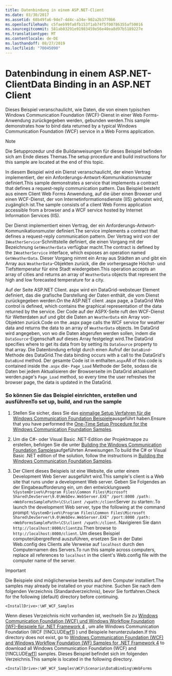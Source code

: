 ```yaml
---
title: Datenbindung in einem ASP.NET-Client
ms.date: 03/30/2017
ms.assetid: 68b49fa6-94e7-4d4c-a34e-902a2b3770b6
ms.openlocfilehash: c5faeb99fa8fb153f1ab74f5f00786355af50016
ms.sourcegitcommit: 581ab03291e91983459e56e40ea8d97b5189227e
ms.translationtype: MT
ms.contentlocale: de-DE
ms.lasthandoff: 08/27/2019
ms.locfileid: "70045090"
---
```

# <a name="data-binding-in-an-aspnet-client"></a><span data-ttu-id="e0257-102">Datenbindung in einem ASP.NET-Client</span><span class="sxs-lookup"><span data-stu-id="e0257-102">Data Binding in an ASP.NET Client</span></span>
<span data-ttu-id="e0257-103">Dieses Beispiel veranschaulicht, wie Daten, die von einem typischen Windows Communication Foundation (WCF)-Dienst in einer Web Forms-Anwendung zurückgegeben werden, gebunden werden.</span><span class="sxs-lookup"><span data-stu-id="e0257-103">This sample demonstrates how to bind data returned by a typical Windows Communication Foundation (WCF) service in a Web Forms application.</span></span>  
  
> [!NOTE]
> <span data-ttu-id="e0257-104">Die Setupprozedur und die Buildanweisungen für dieses Beispiel befinden sich am Ende dieses Themas.</span><span class="sxs-lookup"><span data-stu-id="e0257-104">The setup procedure and build instructions for this sample are located at the end of this topic.</span></span>  
  
 <span data-ttu-id="e0257-105">In diesem Beispiel wird ein Dienst veranschaulicht, der einen Vertrag implementiert, der ein Anforderungs-Antwort-Kommunikationsmuster definiert.</span><span class="sxs-lookup"><span data-stu-id="e0257-105">This sample demonstrates a service that implements a contract that defines a request-reply communication pattern.</span></span> <span data-ttu-id="e0257-106">Das Beispiel besteht aus einem Client Web Forms Anwendung, auf die über einen Browser und einen WCF-Dienst, der von Internetinformationsdienste (IIS) gehostet wird, zugänglich ist.</span><span class="sxs-lookup"><span data-stu-id="e0257-106">The sample consists of a client Web Forms application accessible from a browser and a WCF service hosted by Internet Information Services (IIS).</span></span>  
  
 <span data-ttu-id="e0257-107">Der Dienst implementiert einen Vertrag, der ein Anforderungs-Antwort-Kommunikationsmuster definiert.</span><span class="sxs-lookup"><span data-stu-id="e0257-107">The service implements a contract that defines a request-reply communication pattern.</span></span> <span data-ttu-id="e0257-108">Der Vertrag wird von der `IWeatherService`-Schnittstelle definiert, die einen Vorgang mit der Bezeichnung `GetWeatherData` verfügbar macht.</span><span class="sxs-lookup"><span data-stu-id="e0257-108">The contract is defined by the `IWeatherService` interface, which exposes an operation named `GetWeatherData`.</span></span> <span data-ttu-id="e0257-109">Dieser Vorgang nimmt ein Array aus Städten an und gibt ein Array aus `WeatherData`-Objekten zurück, die die vorhergesagte Höchst- und Tiefsttemperatur für eine Stadt wiedergeben.</span><span class="sxs-lookup"><span data-stu-id="e0257-109">This operation accepts an array of cities and returns an array of `WeatherData` objects that represent the high and low forecasted temperature for a city.</span></span>  
  
 <span data-ttu-id="e0257-110">Auf der Seite ASP.NET Client. aspx wird ein DataGrid-websteuer Element definiert, das die grafische Darstellung der Daten enthält, die vom Dienst zurückgegeben werden.</span><span class="sxs-lookup"><span data-stu-id="e0257-110">On the ASP.NET client .aspx page, a DataGrid Web control is defined, which contains the graphical representation of the data returned by the service.</span></span> <span data-ttu-id="e0257-111">Der Code auf der ASPX-Seite ruft den WCF-Dienst für Wetterdaten auf und gibt die Daten an `WeatherData` ein Array von-Objekten zurück.</span><span class="sxs-lookup"><span data-stu-id="e0257-111">Code on the .aspx page calls the WCF service for weather data and returns the data to an array of `WeatherData` objects.</span></span> <span data-ttu-id="e0257-112">Im DataGrid wird angegeben, von wo die Daten abgerufen werden sollen, indem die `DataSource`-Eigenschaft auf dieses Array festgelegt wird.</span><span class="sxs-lookup"><span data-stu-id="e0257-112">The DataGrid specifies where to get its data from by setting its `DataSource` property to that array.</span></span> <span data-ttu-id="e0257-113">Die Datenbindung erfolgt durch einen Aufruf der `DataBind`-Methode des DataGrid.</span><span class="sxs-lookup"><span data-stu-id="e0257-113">The data binding occurs with a call to the DataGrid's `DataBind` method.</span></span> <span data-ttu-id="e0257-114">Der gesamte Code ist in enthalten.`aspx`</span><span class="sxs-lookup"><span data-stu-id="e0257-114">All of this code is contained inside the .`aspx`</span></span> <span data-ttu-id="e0257-115">die- `Page_Load` Methode der Seite, sodass die Daten bei jedem Aktualisieren der Browserseite im DataGrid aktualisiert werden.</span><span class="sxs-lookup"><span data-stu-id="e0257-115">page's `Page_Load` method, so every time the user refreshes the browser page, the data is updated in the DataGrid.</span></span>  
  
### <a name="to-set-up-build-and-run-the-sample"></a><span data-ttu-id="e0257-116">So können Sie das Beispiel einrichten, erstellen und ausführen</span><span class="sxs-lookup"><span data-stu-id="e0257-116">To set up, build, and run the sample</span></span>  
  
1. <span data-ttu-id="e0257-117">Stellen Sie sicher, dass Sie das [einmalige Setup Verfahren für die Windows Communication Foundation Beispiele](../../../../docs/framework/wcf/samples/one-time-setup-procedure-for-the-wcf-samples.md)ausgeführt haben.</span><span class="sxs-lookup"><span data-stu-id="e0257-117">Ensure that you have performed the [One-Time Setup Procedure for the Windows Communication Foundation Samples](../../../../docs/framework/wcf/samples/one-time-setup-procedure-for-the-wcf-samples.md).</span></span>  
  
2. <span data-ttu-id="e0257-118">Um die C#- oder Visual Basic .NET-Edition der Projektmappe zu erstellen, befolgen Sie die unter [Building the Windows Communication Foundation Samples](../../../../docs/framework/wcf/samples/building-the-samples.md)aufgeführten Anweisungen.</span><span class="sxs-lookup"><span data-stu-id="e0257-118">To build the C# or Visual Basic .NET edition of the solution, follow the instructions in [Building the Windows Communication Foundation Samples](../../../../docs/framework/wcf/samples/building-the-samples.md).</span></span>  
  
3. <span data-ttu-id="e0257-119">Der Client dieses Beispiels ist eine Website, die unter einem Development Web Server ausgeführt wird.</span><span class="sxs-lookup"><span data-stu-id="e0257-119">This sample's client is a Web site that runs under a development Web server.</span></span> <span data-ttu-id="e0257-120">Geben Sie Folgendes an der Eingabeaufforderung ein, um den entwicklungsweb `%SystemDrive%\Program Files\Common Files\Microsoft Shared\DevServer\9.0\WebDev.WebServer.EXE" /port:8000 /path:<WebFormsSamplePath>\CS\client /vpath:/client`Server zu starten:.</span><span class="sxs-lookup"><span data-stu-id="e0257-120">To launch the development Web server, type the following at the command prompt: `%SystemDrive%\Program Files\Common Files\Microsoft Shared\DevServer\9.0\WebDev.WebServer.EXE" /port:8000 /path:<WebFormsSamplePath>\CS\client /vpath:/client`.</span></span> <span data-ttu-id="e0257-121">Navigieren Sie dann `http://localhost:8000/client`zu.</span><span class="sxs-lookup"><span data-stu-id="e0257-121">Then browse to `http://localhost:8000/client`.</span></span> <span data-ttu-id="e0257-122">Um dieses Beispiel computerübergreifend auszuführen, ersetzen Sie in der Datei Web.config des Clients alle Verweise auf `localhost` durch den Computernamen des Servers.</span><span class="sxs-lookup"><span data-stu-id="e0257-122">To run this sample across computers, replace all references to `localhost` in the client's Web.config file with the computer name of the server.</span></span>  
  
> [!IMPORTANT]
> <span data-ttu-id="e0257-123">Die Beispiele sind möglicherweise bereits auf dem Computer installiert.</span><span class="sxs-lookup"><span data-stu-id="e0257-123">The samples may already be installed on your machine.</span></span> <span data-ttu-id="e0257-124">Suchen Sie nach dem folgenden Verzeichnis (Standardverzeichnis), bevor Sie fortfahren.</span><span class="sxs-lookup"><span data-stu-id="e0257-124">Check for the following (default) directory before continuing.</span></span>  
>   
> `<InstallDrive>:\WF_WCF_Samples`  
>   
> <span data-ttu-id="e0257-125">Wenn dieses Verzeichnis nicht vorhanden ist, wechseln Sie zu [Windows Communication Foundation (WCF) und Windows Workflow Foundation (WF)-Beispiele für .NET Framework 4](https://go.microsoft.com/fwlink/?LinkId=150780) , um alle Windows Communication Foundation (WCF [!INCLUDE[wf1](../../../../includes/wf1-md.md)] ) und Beispiele herunterzuladen.</span><span class="sxs-lookup"><span data-stu-id="e0257-125">If this directory does not exist, go to [Windows Communication Foundation (WCF) and Windows Workflow Foundation (WF) Samples for .NET Framework 4](https://go.microsoft.com/fwlink/?LinkId=150780) to download all Windows Communication Foundation (WCF) and [!INCLUDE[wf1](../../../../includes/wf1-md.md)] samples.</span></span> <span data-ttu-id="e0257-126">Dieses Beispiel befindet sich im folgenden Verzeichnis.</span><span class="sxs-lookup"><span data-stu-id="e0257-126">This sample is located in the following directory.</span></span>  
>   
> `<InstallDrive>:\WF_WCF_Samples\WCF\Scenario\DataBinding\WebForms`
